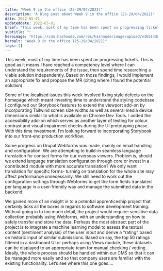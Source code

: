 ```yaml
---
title: "Week 9 in the office (25-29/04/2022)"
description: "A blog post about Week 9 in the office (25-29/04/2022)"
date: 2022-05-01
updateddate: 2022-05-01
brief: "This week, most of my time has been spent on progressing tickets. This is good as it means I have reached a competency level where I can understand the requirements of the issue, then spend time researching a viable solution independently. Based on t..."
subtitle: ""
heroimage: "https://cdn.hashnode.com/res/hashnode/image/upload/v1651438603696/SkrW9NhxJ.jpg"
heroalt: "Week 9 in the office (25-29/04/2022)"
tags: []
---
```


This week, most of my time has been spent on progressing tickets. This is good as it means I have reached a competency level where I can understand the requirements of the issue, then spend time researching a viable solution independently. Based on those findings, I would implement an appropriate fix and propose the MR (citing where I found the potential solution). 

Some of the localised issues this week involved fixing style defects on the homepage which meant investing time to understand the styling codebase. I configured our Storybook features to extend the viewport add-on by incorporating Tailwind screen size widths as well as several media device dimensions similar to what is available on Chrome Dev Tools. I added the  accessibility add-on which serves as another layer of testing for colour contrast and visual impairment checks during the UI prototyping phase. 
With this time investment, I’m looking forward to incorporating Storybook into our front-end production workflow. 

Some progress on Drupal Webforms was made, mainly on email handling and configuration. We are attempting to build-in seamless language translation for contact forms for our overseas viewers. Problem is, should we extend language translation configuration through core or invest in a contributed module with more accurate translation? We only want translation for specific forms- turning on translation for the whole site may affect performance unnecessarily. We still need to work out the configuration settings through Webforms to get the form fields translated per language in a user-friendly way and manage the submitted data in the backend. 

We gained more of an insight in to a potential apprenticeship project that certainly ticks all the boxes in regards to software development training. Without going in to too much detail, the project would require: sensitive data collection probably using Webforms, with an understanding on how to safely transfer and store the data. Perhaps the most abstract part of the project is to integrate a machine learning model to assess the textual content (sentiment analysis) of the user input and derive a “rating“ based on historic input of similar submissions. Based on say, the top 50 ratings filtered in a dashboard UI or perhaps using Views module, these datasets can be displayed to an appropriate team for manual checking / vetting. Ideally, the whole process should be handled within our CMS so that it can be managed more easily and so that company users are familiar with the existing functionality. Let’s see where this one goes….